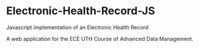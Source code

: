 # Electronic-Health-Record-JS
Javascript implementation of an Electronic Health Record

A web application for the ECE UTH Course of Advanced Data Management.
